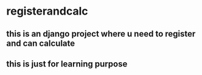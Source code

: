 # registerandcalc

## this is an django project where u need to register and can calculate

## this is just for learning purpose
